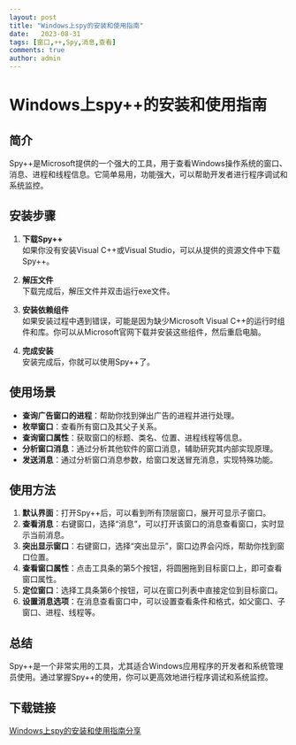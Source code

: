 ```yaml
---
layout: post
title: "Windows上spy的安装和使用指南"
date:   2023-08-31
tags: [窗口,++,Spy,消息,查看]
comments: true
author: admin
---
```

# Windows上spy++的安装和使用指南

## 简介
Spy++是Microsoft提供的一个强大的工具，用于查看Windows操作系统的窗口、消息、进程和线程信息。它简单易用，功能强大，可以帮助开发者进行程序调试和系统监控。

## 安装步骤
1. **下载Spy++**  
   如果你没有安装Visual C++或Visual Studio，可以从提供的资源文件中下载Spy++。

2. **解压文件**  
   下载完成后，解压文件并双击运行exe文件。

3. **安装依赖组件**  
   如果安装过程中遇到错误，可能是因为缺少Microsoft Visual C++的运行时组件和库。你可以从Microsoft官网下载并安装这些组件，然后重启电脑。

4. **完成安装**  
   安装完成后，你就可以使用Spy++了。

## 使用场景
- **查询广告窗口的进程**：帮助你找到弹出广告的进程并进行处理。
- **枚举窗口**：查看所有窗口及其父子关系。
- **查询窗口属性**：获取窗口的标题、类名、位置、进程线程等信息。
- **分析窗口消息**：通过分析其他软件的窗口消息，辅助研究其内部实现原理。
- **发送消息**：通过分析窗口消息参数，给窗口发送冒充消息，实现特殊功能。

## 使用方法
1. **默认界面**：打开Spy++后，可以看到所有顶层窗口，展开可显示子窗口。
2. **查看消息**：右键窗口，选择“消息”，可以打开该窗口的消息查看窗口，实时显示当前消息。
3. **突出显示窗口**：右键窗口，选择“突出显示”，窗口边界会闪烁，帮助你找到窗口位置。
4. **查看窗口属性**：点击工具条的第5个按钮，将圆圈拖到目标窗口上，即可查看窗口属性。
5. **定位窗口**：选择工具条第6个按钮，可以在窗口列表中直接定位到目标窗口。
6. **设置消息选项**：在消息查看窗口中，可以设置查看条件和格式，如父窗口、子窗口、进程、线程等。

## 总结
Spy++是一个非常实用的工具，尤其适合Windows应用程序的开发者和系统管理员使用。通过掌握Spy++的使用，你可以更高效地进行程序调试和系统监控。

## 下载链接

[Windows上spy的安装和使用指南分享](https://pan.quark.cn/s/b4735f74f30e)